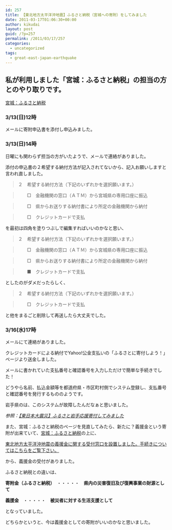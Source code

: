 ```yaml
---
id: 257
title: 【東北地方太平洋沖地震】ふるさと納税（宮城への寄附）をしてみました
date: 2011-03-17T01:06:30+00:00
author: kikudai
layout: post
guid: /?p=257
permalink: /2011/03/17/257
categories:
  - uncategorized
tags:
  - great-east-japan-earthquake
---
```

## 私が利用しました「宮城：ふるさと納税」の担当の方とのやり取りです。

<a href="http://www.pref.miyagi.jp/zeimu/hurusato/tetsuduki.html" rel="nofollow">宮城：ふるさと納税</a>

### 3/13(日)12時

メールに寄附申込書を添付し申込みました。

### 3/13(日)14時

日曜にも関わらず担当の方がいたようで、メールで連絡がありました。
  
添付の申込書の２希望する納付方法が記入されてないから、記入お願いしますと言われ直しました。

> ２　希望する納付方法（下記のいずれかを選択願います。）
  
> 　　□　金融機関の窓口（ＡＴＭ）から宮城県の専用口座に振込
  
> 　　□　県からお送りする納付書により所定の金融機関から納付
  
> 　　□　クレジットカードで支払 

を最初は四角を塗りつぶしで編集すればいいのかなと思い、

> ２　希望する納付方法（下記のいずれかを選択願います。）
  
> 　　□　金融機関の窓口（ＡＴＭ）から宮城県の専用口座に振込
  
> 　　□　県からお送りする納付書により所定の金融機関から納付
  
> 　　■　クレジットカードで支払 

としたのがダメだったらしく、

> ２　希望する納付方法（下記のいずれかを選択願います。）
  
> 　　□　クレジットカードで支払 

と他をまるごと削除して再送したら大丈夫でした。

### 3/16(水)17時

メールにて連絡がありました。
  
クレジットカードによる納付でYahoo!公金支払いの「ふるさとに寄付しよう！」ページより送金しました。

メールに書かれていた支払番号と確認番号を入力しただけで簡単な手続きでした！
  
どうやら名前、払込金額等を都道府県・市区町村側でシステム登録し、支払番号と確認番号を発行するもののようです。
  
岩手県のは、このシステムが故障したんだなぁと思いました。
  
_参照：[【東日本大震災】ふるさと岩手応援寄付してみました](/archives/236)_

また、宮城：ふるさと納税のページを見直してみたら、新たに？義援金という寄附が出来ていて、<a href="http://www.pref.miyagi.jp/zeimu/hurusato/tetsuduki.html" rel="nofollow">宮城：ふるさと納税</a>の上に、

<a href="http://www.pref.miyagi.jp/kihu.htm" rel="nofollow">東北地方太平洋沖地震の義援金に関する受付窓口を設置しました。手続きについてはこちらをご覧下さい。</a>

から、義援金の受付がありました。

ふるさと納税との違いは、

**寄附金（ふるさと納税）**　・・・・・　**県内の災害復旧及び復興事業の財源として**
  
**義援金**　・・・・・　**被災者に対する生活支援として**

となっていました。
  
どちらかというと、今は義援金としての寄附がいいのかなと思いました。